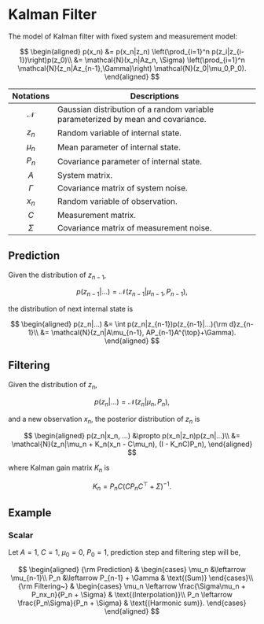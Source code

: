 # Kalman Filter

The model of Kalman filter with fixed system and measurement model:

$$
\begin{aligned}
p(x_n) &= p(x_n|z_n) \left(\prod_{i=1}^n p(z_i|z_{i-1})\right)p(z_0)\\
&= \mathcal{N}(x_n|Az_n, \Sigma)
    \left(\prod_{i=1}^n \mathcal{N}(z_n|Az_{n-1},\Gamma)\right)
    \mathcal{N}(z_0|\mu_0,P_0).
\end{aligned}
$$

|Notations   |Descriptions   |
|:-:|---|
|$\mathcal{N}$| Gaussian distribution of a random variable parameterized by mean and covariance.|
|$z_n$ | Random variable of internal state.  |
|$\mu_n$| Mean parameter of internal state.|
|$P_n$|Covariance parameter of internal state.|
|$A$| System matrix. |
|$\Gamma$|Covariance matrix of system noise.|
|$x_n$|Random variable of observation.|
|$C$|Measurement matrix.|
|$\Sigma$|Covariance matrix of measurement noise.|

## Prediction

Given the distribution of $z_{n-1}$,

$$
p(z_{n-1}|...) = \mathcal{N}(z_{n-1}|\mu_{n-1}, P_{n-1}),
$$

the distribution of next internal state is

$$
\begin{aligned}
p(z_n|...) &= \int p(z_n|z_{n-1})p(z_{n-1}|...){\rm d}z_{n-1}\\
&= \mathcal{N}(z_n|A\mu_{n-1}, AP_{n-1}A^{\top}+\Gamma).
\end{aligned}
$$

## Filtering

Given the distribution of $z_n$,

$$
p(z_n|...) = \mathcal{N}(z_n|\mu_n, P_n),
$$

and a new observation $x_n$, the posterior distribution of $z_n$ is

$$
\begin{aligned}
p(z_n|x_n, ...) &\propto p(x_n|z_n)p(z_n|...)\\
&= \mathcal{N}(z_n|\mu_n + K_n(x_n - C\mu_n), (I - K_nC)P_n),
\end{aligned}
$$

where Kalman gain matrix $K_n$ is

$$
K_n = P_nC(CP_nC^{\top} + \Sigma)^{-1}.
$$

## Example

### Scalar

Let $A = 1$, $C=1$, $\mu_0 = 0$, $P_0 = 1$, prediction step and filtering step will be,

$$
\begin{aligned}
    {\rm Prediction} & \begin{cases}
        \mu_n &\leftarrow \mu_{n-1}\\
        P_n &\leftarrow P_{n-1} + \Gamma & \text{(Sum)}
    \end{cases}\\
    {\rm Filtering~} & \begin{cases}
        \mu_n \leftarrow \frac{\Sigma\mu_n + P_nx_n}{P_n + \Sigma} & \text{(Interpolation)}\\
        P_n \leftarrow \frac{P_n\Sigma}{P_n + \Sigma} & \text{(Harmonic sum)}.
    \end{cases}
\end{aligned}
$$
